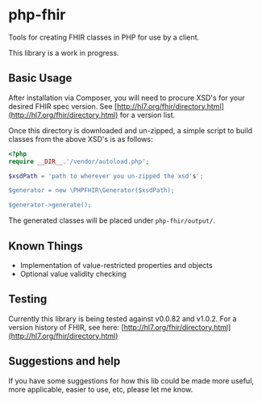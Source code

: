# php-fhir
Tools for creating FHIR classes in PHP for use by a client.

This library is a work in progress.

## Basic Usage

After installation via Composer, you will need to procure XSD's for your desired FHIR spec version.  See
[http://hl7.org/fhir/directory.html](http://hl7.org/fhir/directory.html) for a version list.

Once this directory is downloaded and un-zipped, a simple script to build classes from the above XSD's is as follows:

```php
<?php
require __DIR__.'/vendor/autoload.php';

$xsdPath = 'path to wherever you un-zipped the xsd's';

$generator = new \PHPFHIR\Generator($xsdPath);

$generator->generate();
```

The generated classes will be placed under ` php-fhir/output/ `.

## Known Things

- Implementation of value-restricted properties and objects
- Optional value validity checking

## Testing

Currently this library is being tested against v0.0.82 and v1.0.2.  For a version history of FHIR, see here:
[http://hl7.org/fhir/directory.html](http://hl7.org/fhir/directory.html)

## Suggestions and help

If you have some suggestions for how this lib could be made more useful, more applicable, easier to use, etc, please
let me know.
